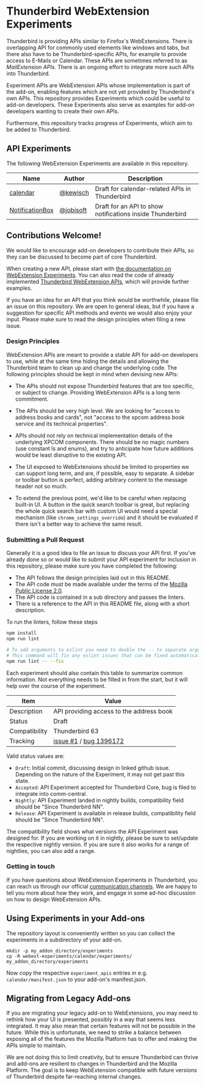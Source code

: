 Thunderbird WebExtension Experiments
====================================
Thunderbird is providing APIs similar to Firefox's WebExtensions. There is overlapping API for commonly
used elements like windows and tabs, but there also have to be Thunderbird-specific APIs, for example
to provide access to E-Mails or Calendar. These APIs are sometimes referred to as *MailExtension APIs*.
There is an ongoing effort to integrate more such APIs into Thunderbird.

Experiment APIs are WebExtension APIs whose implementation is part of the add-on, enabling features
which are not yet provided by Thunderbird's own APIs. This repository provides Experiments which
could be useful to add-on developers. These Experiments also serve as examples for add-on developers
wanting to create their own APIs.

Furthermore, this repository tracks progress of Experiments, which aim to be added to Thunderbird.

API Experiments
---------------
The following WebExtension Experiments are available in this repository.

| Name                                  | Author                                      | Description
| ------------------------------------- | ------------------------------------------- | --------------
| [calendar](./calendar/)               | [@kewisch](https://github.com/kewisch/)     | Draft for calendar-related APIs in Thunderbird
| [NotificationBox](./NotificationBox/) | [@jobisoft](https://github.com/jobisoft/)   | Draft for an API to show notifications inside Thunderbird


Contributions Welcome!
----------------------
We would like to encourage add-on developers to contribute their APIs, so they can be discussed to
become part of core Thunderbird.

When creating a new API, please start with [the documentation on WebExtension
Experiments](https://developer.thunderbird.net/add-ons/mailextensions/experiments). You can also read
the code of already implemented [Thunderbird
WebExtension APIs](https://searchfox.org/comm-central/source/mail/components/extensions/), which will
provide further examples.

If you have an idea for an API that you think would be worthwhile, please file an issue on this
repository. We are open to general ideas, but if you have a suggestion for specific API methods and
events we would also enjoy your input. Please make sure to read the design principles when filing a
new issue.

### Design Principles
WebExtension APIs are meant to provide a stable API for add-on developers to use, while at the same
time hiding the details and allowing the Thunderbird team to clean up and change the underlying
code. The following principles should be kept in mind when devising new APIs:

* The APIs should not expose Thunderbird features that are too specific, or subject to change.
  Providing WebExtension APIs is a long term commitment.

* The APIs should be very high level. We are looking for "access to address books and cards", not
  "access to the xpcom address book service and its technical properties".

* APIs should not rely on technical implementation details of the underlying XPCOM components. There
  should be no magic numbers (use constant ls and enums), and try to anticipate how future additions
  would be least disruptive to the existing API.

* The UI exposed to WebExtensions should be limited to properties we can support long term, and are,
  if possible, easy to separate. A sidebar or toolbar button is perfect, adding arbitrary content to
  the message header not so much.

* To extend the previous point, we'd like to be careful when replacing built-in UI. A button in the
  quick search toolbar is great, but replacing the whole quick search bar with custom UI would need
  a special mechanism (like `chrome_settings_override`) and it should be evaluated if there isn't a
  better way to achieve the same result.

### Submitting a Pull Request
Generally it is a good idea to file an issue to discuss your API first. If you've already done so or
would like to submit your API experiment for inclusion in this repository, please make sure you have
completed the following:

* The API follows the design principles laid out in this README.
* The API code must be made available under the terms of the
  [Mozilla Public License 2.0](https://www.mozilla.org/en-US/MPL/2.0/).
* The API code is contained in a sub directory and passes the linters.
* There is a reference to the API in this README file, along with a short description.

To run the linters, follow these steps
```bash
npm install
npm run lint

# To add arguments to eslint you need to double the -- to separate arguments
# This command will fix any eslint issues that can be fixed automatically
npm run lint -- --fix
```

Each experiment should also contain this table to summarize common information. Not everything needs
to be filled in from the start, but it will help over the course of the experiment.

| Item          | Value
| ------------- | --------
| Description   | API providing access to the address book
| Status        | Draft
| Compatibility | Thunderbird 63
| Tracking      | [issue #1](https://github.com/thunderbird/webext-experiments/issues/1) / [bug 1396172](https://bugzilla.mozilla.org/show_bug.cgi?id=1396172)

Valid status values are:
* `Draft`: Initial commit, discussing design in linked github issue. Depending on the nature of the Experiment, it may not get past this state.
* `Accepted`: API Experiment accepted for Thunderbird Core, bug is filed to integrate into comm-central.
* `Nightly`: API Experiment landed in nightly builds, compatibility field should be "Since Thunderbird NN".
* `Release`: API Experiment is available in release builds, compatibility field should be "Since Thunderbird NN".

The compatibility field shows what versions the API Experiment was designed for. If you are working
on it in nightly, please be sure to set/update the respective nightly version. If you are sure it
also works for a range of nightlies, you can also add a range.

### Getting in touch
If you have questions about WebExtension Experiments in Thunderbird, you can reach us through our
official [communication channels](https://developer.thunderbird.net/add-ons/community). We are happy
to tell you more about how they work, and engage in some ad-hoc discussion on how to design WebExtension
APIs.

Using Experiments in your Add-ons
---------------------------------

The repository layout is conveniently written so you can collect the experiments in a subdirectory of your add-on.

```
mkdir -p my_addon_directory/experiments
cp -R webext-experiments/calendar/experiments/ my_addon_directory/experiments
```

Now copy the respective `experiment_apis` entries in e.g. `calendar/manifest.json` to your add-on's manifest.json.


Migrating from Legacy Add-ons
-----------------------------
If you are migrating your legacy add-on to WebExtensions, you may need to rethink how your UI is
presented, possibly in a way that seems less integrated. It may also mean that certain features will
not be possible in the future. While this is unfortunate, we need to strike a balance between
exposing all of the features the Mozilla Platform has to offer and making the APIs simple to
maintain.

We are not doing this to limit creativity, but to ensure Thunderbird can thrive and add-ons are
resilient to changes in Thunderbird and the Mozilla Platform. The goal is to keep WebExtension compatible
with future versions of Thunderbird despite far-reaching internal changes.

